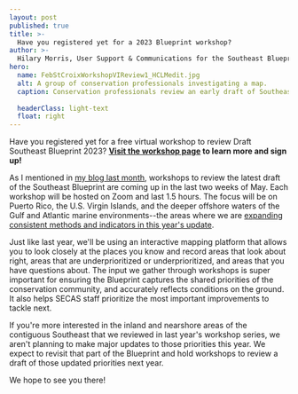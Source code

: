 ```yaml
---
layout: post
published: true
title: >-
  Have you registered yet for a 2023 Blueprint workshop?
author: >-
  Hilary Morris, User Support & Communications for the Southeast Blueprint
hero:
  name: FebStCroixWorkshopVIReview1_HCLMedit.jpg
  alt: A group of conservation professionals investigating a map.
  caption: Conservation professionals review an early draft of Southeast Conservation Blueprint 2023 in the U.S. Virgin Islands at <a href="http://secassoutheast.org/2023/02/24/Caribbean-Community-of-Practice-kickoff-meeting-in-Christiansted-St-Croix.html">a meeting of the Caribbean Community of Practice in Christiansted, St. Croix</a>. Photo by Rua Mordecai.
  
  headerClass: light-text
  float: right
---
```

Have you registered yet for a free virtual workshop to review Draft Southeast Blueprint 2023? **[Visit the workshop page](http://secassoutheast.org/workshops) to learn more and sign up!**

As I mentioned in [my blog last month](http://secassoutheast.org/2023/03/28/Register-for-a-virtual-workshop-to-review-draft-Southeast-Conservation-Blueprint-2023.html), workshops to review the latest draft of the Southeast Blueprint are coming up in the last two weeks of May. Each workshop will be hosted on Zoom and last 1.5 hours. The focus will be on Puerto Rico, the U.S. Virgin Islands, and the deeper offshore waters of the Gulf and Atlantic marine environments--the areas where we are [expanding consistent methods and indicators in this year's update](http://secassoutheast.org/2023/03/28/Likely-Blueprint-improvements-for-2023.html).<!--more-->

Just like last year, we'll be using an interactive mapping platform that allows you to look closely at the places you know and record areas that look about right, areas that are underprioritized or underprioritized, and areas that you have questions about. The input we gather through workshops is super important for ensuring the Blueprint captures the shared priorities of the conservation community, and accurately reflects conditions on the ground. It also helps SECAS staff prioritize the most important improvements to tackle next.

If you're more interested in the inland and nearshore areas of the contiguous Southeast that we reviewed in last year's workshop series, we aren't planning to make major updates to those priorities this year. We expect to revisit that part of the Blueprint and hold workshops to review a draft of those updated priorities next year.

We hope to see you there!
